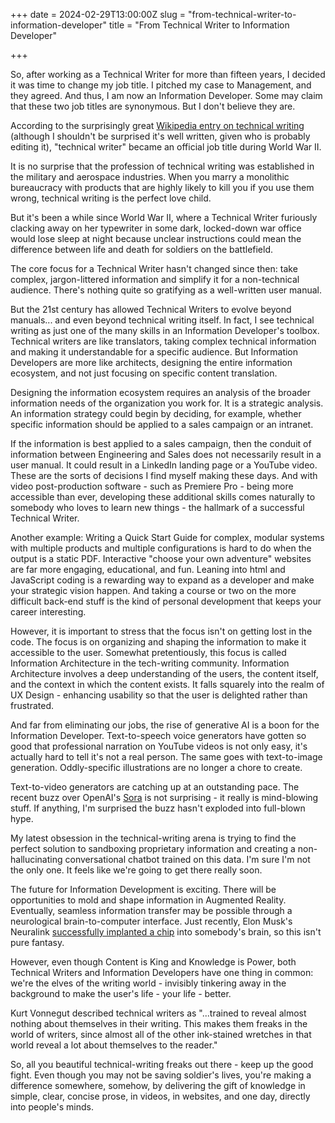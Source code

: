 +++
date = 2024-02-29T13:00:00Z
slug = "from-technical-writer-to-information-developer"
title = "From Technical Writer to Information Developer"

+++

So, after working as a Technical Writer for more than fifteen years, I decided it was time to change my job title. I pitched my case to Management, and they agreed. And thus, I am now an Information Developer. Some may claim that these two job titles are synonymous. But I don't believe they are.

According to the surprisingly great [Wikipedia entry on technical writing](https://en.wikipedia.org/wiki/Technical_writing) (although I shouldn't be surprised it's well written, given who is probably editing it), "technical writer" became an official job title during World War II.

It is no surprise that the profession of technical writing was established in the military and aerospace industries. When you marry a monolithic bureaucracy with products that are highly likely to kill you if you use them wrong, technical writing is the perfect love child. 

But it's been a while since World War II, where a Technical Writer furiously clacking away on her typewriter in some dark, locked-down war office would lose sleep at night because unclear instructions could mean the difference between life and death for soldiers on the battlefield.

<!--more-->

The core focus for a Technical Writer hasn't changed since then: take complex, jargon-littered information and simplify it for a non-technical audience. There's nothing quite so gratifying as a well-written user manual.

But the 21st century has allowed Technical Writers to evolve beyond manuals... and even beyond technical writing itself. In fact, I see technical writing as just one of the many skills in an Information Developer's toolbox. Technical writers are like translators, taking complex technical information and making it understandable for a specific audience. But Information Developers are more like architects, designing the entire information ecosystem, and not just focusing on specific content translation.

Designing the information ecosystem requires an analysis of the broader information needs of the organization you work for. It is a strategic analysis. An information strategy could begin by deciding, for example, whether specific information should be applied to a sales campaign or an intranet.

If the information is best applied to a sales campaign, then the conduit of information between Engineering and Sales does not necessarily result in a user manual. It could result in a LinkedIn landing page or a YouTube video. These are the sorts of decisions I find myself making these days. And with video post-production software - such as Premiere Pro - being more accessible than ever, developing these additional skills comes naturally to somebody who loves to learn new things - the hallmark of a successful Technical Writer.

Another example: Writing a Quick Start Guide for complex, modular systems with multiple products and multiple configurations is hard to do when the output is a static PDF. Interactive "choose your own adventure" websites are far more engaging, educational, and fun. Leaning into html and JavaScript coding is a rewarding way to expand as a developer and make your strategic vision happen. And taking a course or two on the more difficult back-end stuff is the kind of personal development that keeps your career interesting.

However, it is important to stress that the focus isn't on getting lost in the code. The focus is on organizing and shaping the information to make it accessible to the user. Somewhat pretentiously, this focus is called Information Architecture in the tech-writing community. Information Architecture involves a deep understanding of the users, the content itself, and the context in which the content exists. It falls squarely into the realm of UX Design - enhancing usability so that the user is delighted rather than frustrated. 

And far from eliminating our jobs, the rise of generative AI is a boon for the Information Developer. Text-to-speech voice generators have gotten so good that professional narration on YouTube videos is not only easy, it's actually hard to tell it's not a real person. The same goes with text-to-image generation. Oddly-specific illustrations are no longer a chore to create.

Text-to-video generators are catching up at an outstanding pace. The recent buzz over OpenAI's [Sora](https://openai.com/sora) is not surprising - it really is mind-blowing stuff. If anything, I'm surprised the buzz hasn't exploded into full-blown hype.

My latest obsession in the technical-writing arena is trying to find the perfect solution to sandboxing proprietary information and creating a non-hallucinating conversational chatbot trained on this data. I'm sure I'm not the only one. It feels like we're going to get there really soon.

The future for Information Development is exciting. There will be opportunities to mold and shape information in Augmented Reality. Eventually, seamless information transfer may be possible through a neurological brain-to-computer interface. Just recently, Elon Musk's Neuralink [successfully implanted a chip](https://www.reuters.com/technology/neuralink-implants-brain-chip-first-human-musk-says-2024-01-29/#:~:text=Jan%2029%20(Reuters)%20%2D%20The,media%20platform%20X%20on%20Monday.) into somebody's brain, so this isn't pure fantasy.

However, even though Content is King and Knowledge is Power, both Technical Writers and Information Developers have one thing in common: we're the elves of the writing world - invisibly tinkering away in the background to make the user's life - your life - better.

Kurt Vonnegut described technical writers as "...trained to reveal almost nothing about themselves in their writing. This makes them freaks in the world of writers, since almost all of the other ink-stained wretches in that world reveal a lot about themselves to the reader."

So, all you beautiful technical-writing freaks out there - keep up the good fight. Even though you may not be saving soldier's lives, you're making a difference somewhere, somehow, by delivering the gift of knowledge in simple, clear, concise prose, in videos, in websites, and one day, directly into people's minds.
